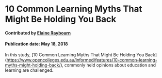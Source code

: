 
# 10 Common Learning Myths That Might Be Holding You Back

#### Contributed by [Elaine Raybourn](https://github.com/elaineraybourn)

#### Publication date: May 18, 2018

In this study, [10 Common Learning Myths That Might Be Holding You Back] (https://www.opencolleges.edu.au/informed/features/10-common-learning-myths-might-holding-back/), commonly held opinions about education and learning are challenged.

<!---
Publish: no
Categories: Skills
Topics: 
Level: 2
Prerequisites: defaults
Aggregate: none
--->
